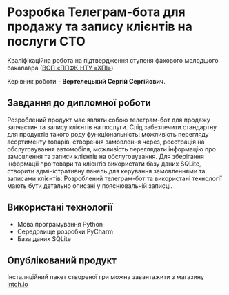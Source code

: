 # Розробка Телеграм-бота для продажу та запису клієнтів на послуги СТО

Кваліфікаційна робота на підтвердження ступеня фахового молодшого
бакалавра ([ВСП «ППФК НТУ «ХПІ»](http://polytechnic.poltava.ua)).

Керівник роботи - **Вертелецький Сергій Сергійович**.

## Завдання до дипломної роботи 

 Розроблений продукт має являти собою телеграм-бот для продажу запчастин та запису клієнтів на послуги. Слід забезпечити стандартну для продуктів такого роду функціональність: можливість перегляду асортименту товарів, створення замовлення через, реєстрація на обслуговування автомобіля, можливість переглядати інформацію про замовлення та записи клієнтів на обслуговування. Для зберігання інформації про товари та клієнтів використати базу даних SQLite, створити адміністративну панель для керування замовленнями та записами клієнтів. Розроблений телеграм-бот та використані технології мають бути детально описані у пояснювальній записці.

## Використані технології

* Мова програмування Python
* Середовище розробки PyCharm
* База даних SQLite

## Опублікований продукт
Інсталяційний пакет створеної гри можна завантажити з магазину
[intch.io](http://itch.io)
